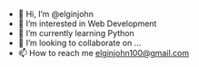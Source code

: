 - 👋 Hi, I’m @elginjohn
- 👀 I’m interested in Web Development
- 🌱 I’m currently learning Python
- 💞️ I’m looking to collaborate on ...
- 📫 How to reach me elginjohn100@gmail.com

<!---
elginjohn/elginjohn is a ✨ special ✨ repository because its `README.md` (this file) appears on your GitHub profile.
You can click the Preview link to take a look at your changes.
--->

